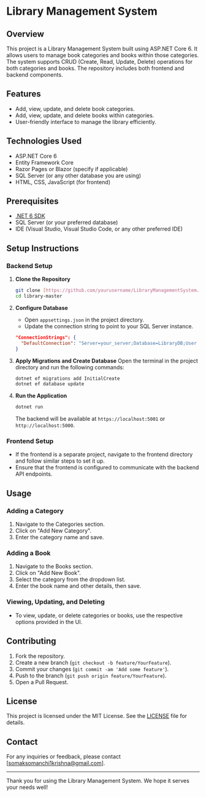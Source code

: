 # Library Management System

## Overview

This project is a Library Management System built using ASP.NET Core 6. It allows users to manage book categories and books within those categories. The system supports CRUD (Create, Read, Update, Delete) operations for both categories and books. The repository includes both frontend and backend components.

## Features

- Add, view, update, and delete book categories.
- Add, view, update, and delete books within categories.
- User-friendly interface to manage the library efficiently.

## Technologies Used

- ASP.NET Core 6
- Entity Framework Core
- Razor Pages or Blazor (specify if applicable)
- SQL Server (or any other database you are using)
- HTML, CSS, JavaScript (for frontend)

## Prerequisites

- [.NET 6 SDK](https://dotnet.microsoft.com/download/dotnet/6.0)
- SQL Server (or your preferred database)
- IDE (Visual Studio, Visual Studio Code, or any other preferred IDE)

## Setup Instructions

### Backend Setup

1. **Clone the Repository**
   ```bash
   git clone [https://github.com/yourusername/LibraryManagementSystem.git](https://github.com/alphaket14/asp-dotnet-booklib.git)
   cd library-master
   ```

2. **Configure Database**
   - Open `appsettings.json` in the project directory.
   - Update the connection string to point to your SQL Server instance.

   ```json
   "ConnectionStrings": {
     "DefaultConnection": "Server=your_server;Database=LibraryDB;User Id=your_user;Password=your_password;"
   }
   ```

3. **Apply Migrations and Create Database**
   Open the terminal in the project directory and run the following commands:

   ```bash
   dotnet ef migrations add InitialCreate
   dotnet ef database update
   ```

4. **Run the Application**
   ```bash
   dotnet run
   ```

   The backend will be available at `https://localhost:5001` or `http://localhost:5000`.

### Frontend Setup

- If the frontend is a separate project, navigate to the frontend directory and follow similar steps to set it up.
- Ensure that the frontend is configured to communicate with the backend API endpoints.

## Usage

### Adding a Category

1. Navigate to the Categories section.
2. Click on "Add New Category".
3. Enter the category name and save.

### Adding a Book

1. Navigate to the Books section.
2. Click on "Add New Book".
3. Select the category from the dropdown list.
4. Enter the book name and other details, then save.

### Viewing, Updating, and Deleting

- To view, update, or delete categories or books, use the respective options provided in the UI.

## Contributing

1. Fork the repository.
2. Create a new branch (`git checkout -b feature/YourFeature`).
3. Commit your changes (`git commit -am 'Add some feature'`).
4. Push to the branch (`git push origin feature/YourFeature`).
5. Open a Pull Request.

## License

This project is licensed under the MIT License. See the [LICENSE](LICENSE) file for details.

## Contact

For any inquiries or feedback, please contact [somaksomanchi1krishna@gmail.com].

---

Thank you for using the Library Management System. We hope it serves your needs well!

